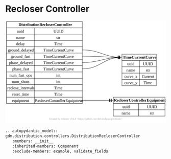 # Recloser Controller

[![](../../models/DistributionRecloserController.svg)](../../models/DistributionRecloserController.svg)

```{eval-rst}
.. autopydantic_model:: gdm.distribution.controllers.DistributionRecloserController
   :members: __init__
   :inherited-members: Component
   :exclude-members: example, validate_fields
```
